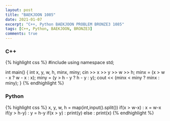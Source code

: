 ```yaml
---
layout: post
title: "BAEKJOON 1085"
date: 2021-01-07
excerpt: "C++, Python BAEKJOON PROBLEM BRONZE3 1085"
tags: [C++, Python, BAEKJOON, BRONZE3]
comments: true
---
```


### C++
{% highlight css %}
#include <iostream>
using namespace std;

int main()
{
	int x, y, w, h, minx, miny;
	cin >> x >> y >> w >> h;
	minx = (x > w - x ? w - x : x);
	miny = (y > h - y ? h - y : y);
	cout << (minx < miny ? minx : miny);
}
{% endhighlight %}

### Python
{% highlight css %}
x, y, w, h = map(int,input().split())
if(x > w-x) : x = w-x
if(y > h-y) : y = h-y
if(x > y) : print(y)
else : print(x)
{% endhighlight %}